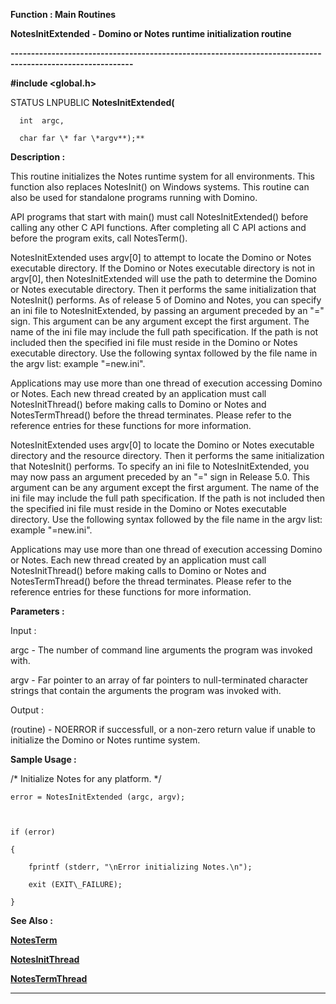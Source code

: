 




<!--
 /\* Font Definitions \*/
 @font-face
 {font-family:Courier;
 panose-1:2 7 4 9 2 2 5 2 4 4;}
@font-face
 {font-family:"Tms Rmn";
 panose-1:2 2 6 3 4 5 5 2 3 4;}
@font-face
 {font-family:Helv;
 panose-1:2 11 6 4 2 2 2 3 2 4;}
@font-face
 {font-family:"Cambria Math";
 panose-1:2 4 5 3 5 4 6 3 2 4;}
 /\* Style Definitions \*/
 p.MsoNormal, li.MsoNormal, div.MsoNormal
 {margin-top:0cm;
 margin-right:0cm;
 margin-bottom:8.0pt;
 margin-left:0cm;
 line-height:107%;
 font-size:11.0pt;
 font-family:"Calibri",sans-serif;}
.MsoChpDefault
 {font-size:11.0pt;}
.MsoPapDefault
 {margin-bottom:8.0pt;
 line-height:107%;}
 /\* Page Definitions \*/
 @page WordSection1
 {size:612.0pt 792.0pt;
 margin:72.0pt 72.0pt 72.0pt 72.0pt;}
div.WordSection1
 {page:WordSection1;}
-->




 


**Function : Main Routines**



**NotesInitExtended** **- Domino or
Notes runtime initialization routine**


**----------------------------------------------------------------------------------------------------------**



**#include <global.h>**



STATUS
LNPUBLIC **NotesInitExtended(**  

      int  argc,  

      char far \* far \*argv**);**



**Description :**



This routine
initializes the Notes runtime system for all environments.  This function also
replaces NotesInit() on Windows systems.  This routine can also be used for
standalone programs running with Domino.  

  

API programs that start with main() must call NotesInitExtended() before
calling any other C API functions.   After completing all C API actions and
before the program exits, call NotesTerm().  

  

NotesInitExtended uses argv[0] to attempt to locate the Domino or Notes
executable directory.   If the Domino or Notes executable directory is not in
argv[0], then NotesInitExtended will use the path to determine the Domino or
Notes executable directory. Then it performs the same initialization that
NotesInit() performs.   As of release 5 of Domino and Notes, you can specify an
ini file to NotesInitExtended, by passing an argument preceded by an
"=" sign.  This argument can be any argument except the first
argument.  The name of the ini file may include the full path specification. 
If the path is not included then the specified ini file must reside in the
Domino or Notes executable directory.  Use the following syntax followed by the
file name in the argv list: example "=new.ini".  

  

Applications may use more than one thread of execution accessing Domino or
Notes.  Each new thread created by an application must call NotesInitThread()
before making calls to Domino or Notes and NotesTermThread() before the thread
terminates.  Please refer to the reference entries for these functions for more
information.  

  

NotesInitExtended uses argv[0] to locate the Domino or Notes executable
directory and the resource directory. Then it performs the same initialization
that NotesInit() performs.  To specify an ini file to NotesInitExtended, you
may now pass an argument preceded by an "=" sign in Release 5.0.  This
argument can be any argument except the first argument.  The name of the ini
file may include the full path specification.  If the path is not included then
the specified ini file must reside in the Domino or Notes executable
directory.  Use the following syntax followed by the file name in the argv
list: example "=new.ini".  

  

Applications may use more than one thread of execution accessing Domino or
Notes.  Each new thread created by an application must call NotesInitThread()
before making calls to Domino or Notes and NotesTermThread() before the thread
terminates.  Please refer to the reference entries for these functions for more
information.


 


**Parameters :**



Input :  

argc  -  The number of command line arguments the program was invoked with.  

  

argv  -  Far pointer to an array of far pointers to null-terminated character
strings that contain the arguments the program was invoked with.  

  




Output :  

(routine)  -  NOERROR if successfull, or a non-zero return value if unable to
initialize the Domino or Notes runtime system.  

  

  




 **Sample Usage :**


/\* Initialize Notes for
any platform. \*/  

  

    error = NotesInitExtended (argc, argv);  

  

    if (error)  

    {  

        fprintf (stderr, "\nError initializing Notes.\n");  

        exit (EXIT\_FAILURE);  

    }


 **See Also :**


**[NotesTerm](NotesTerm.md)**


**[NotesInitThread](NotesInitThread.md)**


**[NotesTermThread](NotesTermThread.md)**



----------------------------------------------------------------------------------------------------------


 





